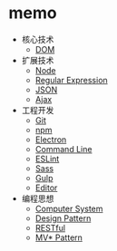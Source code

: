 # memo

- 核心技术
	- [DOM](article/DOM.md)
- 扩展技术
	- [Node](article/Node.md)
	- [Regular Expression](article/RegularExpression.md)
	- [JSON](article/JSON.md)
	- [Ajax](article/Ajax.md)
- 工程开发
	- [Git](article/Git.md)
	- [npm](article/npm.md)
	- [Electron](article/Electron.md)
	- [Command Line](article/CommandLine.md)
	- [ESLint](article/ESLint.md)
	- [Sass](article/Sass.md)
	- [Gulp](article/Gulp.md)
	- [Editor](article/Editor.md)
- 编程思想
	- [Computer System](article/ComputerSystem.md)
	- [Design Pattern](article/DesignPattern.md)
	- [RESTful](article/RESTful.md)
	- [MV* Pattern](article/MV*Pattern.md)
